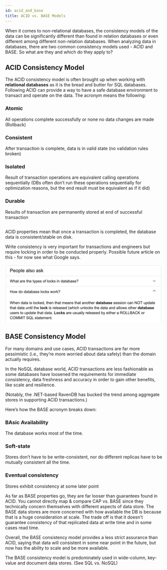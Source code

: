 ```yaml
---
id: acid_and_base
title: ACID vs. BASE Models
---
```


When it comes to non-relational databases, the consistency models of the data can be significantly different than found in relation databases or even different among different non-relation databases. When analyzing data in databases, there are two common consistency models used - ACID and BASE. So what are they and which do they apply to?


## ACID Consistency Model
The ACID consistency model is often brought up when working with **relational databases** as it is the bread and butter for SQL databases. Following ACID can provide a way to have a safe database environment to transact and operate on the data. The acronym means the following:

### Atomic
All operations complete successfully or none no data changes are made (Rollback)
### Consistent
After transaction is complete, data is in valid state (no validation rules broken)
### Isolated
Result of transaction operations are equivalent calling operations sequentially (DBs often don’t run these operations sequentially for optimization reasons, but the end result must be equivalent as if it did)
### Durable
Results of transaction are permanently stored at end of successful transaction

##

ACID properties mean that once a transaction is completed, the database data is consistent/stable on disk.

Write consistency is very important for transactions and engineers but require locking in order to be conducted properly. Possible future article on this - for now see what Google says.

![](../static/img/locking.png)

## BASE Consistency Model
For many domains and use cases, ACID transactions are far more pessimistic (i.e., they’re more worried about data safety) than the domain actually requires.

In the NoSQL database world, ACID transactions are less fashionable as some databases have loosened the requirements for immediate consistency, data freshness and accuracy in order to gain other benefits, like scale and resilience.

(Notably, the .NET-based RavenDB has bucked the trend among aggregate stores in supporting ACID transactions.)

Here’s how the BASE acronym breaks down:

### BAsic Availability
The database works most of the time.
### Soft-state
Stores don’t have to be write-consistent, nor do different replicas have to be mutually consistent all the time.
### Eventual consistency
Stores exhibit consistency at some later point


As far as BASE properties go, they are far looser than guarantees found in ACID. You cannot directly map & compare CAP vs. BASE since they technically concern themselves with different aspects of data store. The BASE data stores are more concerned with how available the DB is because that is a huge consideration at scale. The trade off is that it doesn't guarantee consistency of that replicated data at write time and in some cases read time.

Overall, the BASE consistency model provides a less strict assurance than ACID, saying that data will consistent in some near point in the future, but now has the ability to scale and be more available.

The BASE consistency model is predominately used in wide-column, key-value and document data stores. (See SQL vs. NoSQL)